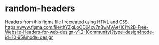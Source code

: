 # random-headers
 Headers from this figma file I recreated using HTML and CSS.
 https://www.figma.com/file/thYZigLoOD04xv7nBwMVAe/101%2B-Free-Website-Headers-for-web-design-v1.2-(Community)?type=design&node-id=10-95&mode=design
